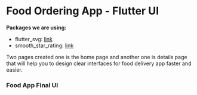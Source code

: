 # Food Ordering App - Flutter UI

**Packages we are using:**

- flutter_svg: [link](https://pub.dev/packages/flutter_svg)
- smooth_star_rating: [link](https://pub.dev/packages/smooth_star_rating)

Two pages created one is the home page and another one is details page that will help you to design clear interfaces for food delivery app faster and easier.

### Food App Final UI

